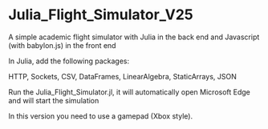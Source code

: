 # Julia_Flight_Simulator_V25

A simple academic flight simulator with Julia in the back end and Javascript (with babylon.js) in the front end

In Julia, add the following packages:

HTTP, Sockets, CSV, DataFrames, LinearAlgebra, StaticArrays, JSON

Run the Julia_Flight_Simulator.jl, it will automatically open Microsoft Edge and will start the simulation

In this version you need to use a gamepad (Xbox style).
